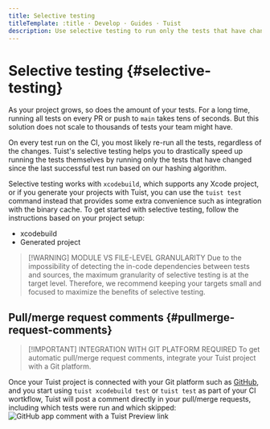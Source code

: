 ```yaml
---
title: Selective testing
titleTemplate: :title · Develop · Guides · Tuist
description: Use selective testing to run only the tests that have changed since the last successful test run.
---
```


# Selective testing {#selective-testing}

As your project grows, so does the amount of your tests. For a long time, running all tests on every PR or push to `main` takes tens of seconds. But this solution does not scale to thousands of tests your team might have.

On every test run on the CI, you most likely re-run all the tests, regardless of the changes. Tuist's selective testing helps you to drastically speed up running the tests themselves by running only the tests that have changed since the last successful test run based on our <LocalizedLink href="/guides/develop/projects/hashing">hashing algorithm</LocalizedLink>.

Selective testing works with `xcodebuild`, which supports any Xcode project, or if you generate your projects with Tuist, you can use the `tuist test` command instead that provides some extra convenience such as integration with the <LocalizedLink href="/guides/develop/build/cache">binary cache</LocalizedLink>. To get started with selective testing, follow the instructions based on your project setup:

- <LocalizedLink href="/guides/develop/selective-testing/xcodebuild">xcodebuild</LocalizedLink>
- <LocalizedLink href="/guides/develop/selective-testing/generated-project">Generated project</LocalizedLink>

> [!WARNING] MODULE VS FILE-LEVEL GRANULARITY
> Due to the impossibility of detecting the in-code dependencies between tests and sources, the maximum granularity of selective testing is at the target level. Therefore, we recommend keeping your targets small and focused to maximize the benefits of selective testing.

## Pull/merge request comments {#pullmerge-request-comments}

> [!IMPORTANT] INTEGRATION WITH GIT PLATFORM REQUIRED
> To get automatic pull/merge request comments, integrate your <LocalizedLink href="/server/introduction/accounts-and-projects">Tuist project</LocalizedLink> with a <LocalizedLink href="/server/introduction/integrations#git-platforms">Git platform</LocalizedLink>.

Once your Tuist project is connected with your Git platform such as [GitHub](https://github.com), and you start using `tuist xcodebuild test` or `tuist test` as part of your CI wortkflow, Tuist will post a comment directly in your pull/merge requests, including which tests were run and which skipped:
![GitHub app comment with a Tuist Preview link](/images/guides/develop/github-app-comment.png)
